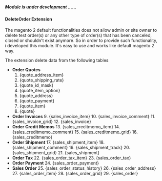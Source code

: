 ##### Module is under development ......

#### DeleteOrder Extension

The magento 2 default functionalities does not allow admin or site owner to delete test order(s) or any other type of order(s) that has been canceled, closed or shouldn't exist anymore.
So in order to provide such functionality, i developed this module. 
It's easy to use and works like default magento 2 way. 


The extension delete data from the following tables
 - **Order Quotes**
    1. {quote_address_item}
    2. {quote_shipping_rate}
    3. {quote_id_mask}
    4. {quote_item_option}
    5. {quote_address}
    6. {quote_payment}
    7. {quote_item}
    8. {quote}
 - **Order Invoices**
    9.  {sales_invoice_item}
    10. {sales_invoice_comment}
    11. {sales_invoice_grid}
    12. {sales_invoice}
 - **Order Credit Memos**
    13. {sales_creditmemo_item}
    14. {sales_creditmemo_comment}
    15. {sales_creditmemo_grid}
    16. {sales_creditmemo}
 - **Order Shipment**
    17. {sales_shipment_item}
    18. {sales_shipment_comment}
    19. {sales_shipment_track}
    20. {sales_shipment_grid}
    21. {sales_shipment}
 - **Order Tax**
    22. {sales_order_tax_item}
    23. {sales_order_tax}
 - **Order Payment**
    24. {sales_order_payment}
 - **Sales Order**
    25. {sales_order_status_history}
    26. {sales_order_address}
    27. {sales_order_item}
    28. {sales_order_grid}
    29. {sales_order}